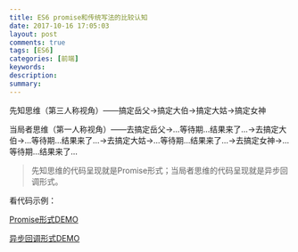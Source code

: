 ```yaml
---
title: ES6 promise和传统写法的比较认知
date: 2017-10-16 17:05:03
layout: post
comments: true
tags: [ES6]
categories: [前端]
keywords: 
description:
summary: 
---
```


先知思维（第三人称视角）——搞定岳父→搞定大伯→搞定大姑→搞定女神

当局者思维（第一人称视角）——去搞定岳父→…等待期…结果来了…→去搞定大伯→…等待期…结果来了…→去搞定大姑→…等待期…结果来了…→去搞定女神→…等待期…结果来了…

> 先知思维的代码呈现就是Promise形式；当局者思维的代码呈现就是异步回调形式。

看代码示例：

[Promise形式DEMO](/unrender/JSEnhance/promise/marriage_promise.html)

[异步回调形式DEMO](/unrender/JSEnhance/promise/marriage_tradition.html)